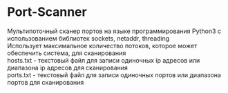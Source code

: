 # Port-Scanner
Мультипоточный сканер портов на языке программирования Python3 с использованием библиотек sockets, netaddr, threading  
Использует максимальное количество потоков, которое может обеспечить система, для сканирования  
hosts.txt - текстовый файл для записи одиночных ip адресов или диапазона ip адресов для сканирования  
ports.txt - текстовый файл для записи одиночных портов или диапазона портов для сканирования  
